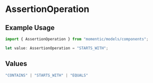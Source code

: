 # AssertionOperation

## Example Usage

```typescript
import { AssertionOperation } from "momentic/models/components";

let value: AssertionOperation = "STARTS_WITH";
```

## Values

```typescript
"CONTAINS" | "STARTS_WITH" | "EQUALS"
```